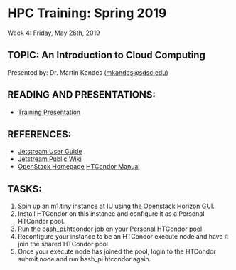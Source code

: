 # HPC Training: Spring 2019
Week 4: Friday, May 26th, 2019

## TOPIC: An Introduction to Cloud Computing
Presented by: Dr. Martin Kandes (mkandes@sdsc.edu)

## READING AND PRESENTATIONS:
* [Training Presentation](./introduction-to-cloud-computing.pdf)

## REFERENCES:
* [Jetstream User Guide](https://portal.xsede.org/jetstream)
* [Jetstream Public Wiki](https://iujetstream.atlassian.net/wiki/spaces/JWT/overview)
* [OpenStack Homepage](https://www.openstack.org)
  [HTCondor Manual](https://htcondor.readthedocs.io/en/v8_8_3)

## TASKS:
1. Spin up an m1.tiny instance at IU using the Openstack Horizon GUI. 
2. Install HTCondor on this instance and configure it as a Personal HTCondor pool.
3. Run the bash_pi.htcondor job on your Personal HTCondor pool.
4. Reconfigure your instance to be an HTCondor execute node and have it join the shared HTCondor pool. 
5. Once your execute node has joined the pool, login to the HTCondor submit node and run bash_pi.htcondor again. 
